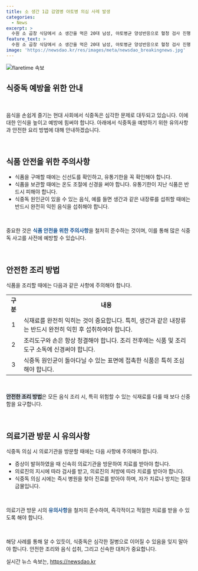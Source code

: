 ```yaml
---
title: 소 생간 1급 감염병 야토병 의심 사례 발생
categories:
  - News
excerpt: >
  수원 소 곱창 식당에서 소 생간을 먹은 20대 남성, 야토병균 양성반응으로 혈청 검사 진행 중. 1급 감염병인 야토병은 60% 치사율, 단 조기 치료 시 1% 미만 사망률. 결과는 금요일 발표 예정. 사례는 드물지만, 1997년 포항시 사례는 10일 만에 완치됐다고 함. MBC 뉴스, 24시간 제보 기다림.
feature_text: >
  수원 소 곱창 식당에서 소 생간을 먹은 20대 남성, 야토병균 양성반응으로 혈청 검사 진행 중. 1급 감염병인 야토병은 60% 치사율, 단 조기 치료 시 1% 미만 사망률. 결과는 금요일 발표 예정. 사례는 드물지만, 1997년 포항시 사례는 10일 만에 완치됐다고 함. MBC 뉴스, 24시간 제보 기다림.
image: 'https://newsdao.kr/res/images/meta/newsdao_breakingnews.jpg'
---
```


<p><img src="https://newsdao.kr/res/images/meta/newsdao_breakingnews.jpg" alt="flaretime 속보" /></p>

<h2>식중독 예방을 위한 안내</h2>

<p data-ke-size="size16">&nbsp;</p>

<p>음식을 손쉽게 즐기는 현대 사회에서 식중독은 심각한 문제로 대두되고 있습니다. 이에 대한 인식을 높이고 예방에 힘써야 합니다. 아래에서 식중독을 예방하기 위한 유의사항과 안전한 요리 방법에 대해 안내하겠습니다.</p>

<p data-ke-size="size16">&nbsp;</p>

<h2 data-ke-size="size26">식품 안전을 위한 주의사항</h2>

<ul>
  <li>식품을 구매할 때에는 신선도를 확인하고, 유통기한을 꼭 확인해야 합니다.</li>
  <li>식품을 보관할 때에는 온도 조절에 신경을 써야 합니다. 유통기한이 지난 식품은 반드시 피해야 합니다.</li>
  <li>식중독 원인균이 있을 수 있는 음식, 예를 들면 생간과 같은 내장류를 섭취할 때에는 반드시 완전히 익힌 음식을 섭취해야 합니다.</li>
</ul>

<p data-ke-size="size16">&nbsp;</p>

<p>중요한 것은 <b><span style="color: #1a5490;">식품 안전을 위한 주의사항</span></b>을 철저히 준수하는 것이며, 이를 통해 많은 식중독 사고를 사전에 예방할 수 있습니다. </p>

<p data-ke-size="size16">&nbsp;</p>

<h2 data-ke-size="size26">안전한 조리 방법</h2>

<p>식품을 조리할 때에는 다음과 같은 사항에 주의해야 합니다.</p>

<table>
  <tr>
    <td style="text-align: center; height: 17px;"><b>구분</b></td>
    <td style="text-align: center; height: 17px;"><b>내용</b></td>
  </tr>
  <tr>
    <td style="text-align: center;">1</td>
    <td>식재료를 완전히 익히는 것이 중요합니다. 특히, 생간과 같은 내장류는 반드시 완전히 익힌 후 섭취하여야 합니다.</td>
  </tr>
  <tr>
    <td style="text-align: center;">2</td>
    <td>조리도구와 손은 항상 청결해야 합니다. 조리 전후에는 식품 및 조리도구 소독에 신경써야 합니다.</td>
  </tr>
  <tr>
    <td style="text-align: center;">3</td>
    <td>식중독 원인균이 돌아다닐 수 있는 표면에 접촉한 식품은 특히 조심해야 합니다.</td>
  </tr>
</table>

<p data-ke-size="size16">&nbsp;</p>

<p><b><span style="background-color: #21538527;">안전한 조리 방법</span></b>은 모든 음식 조리 시, 특히 위험할 수 있는 식재료를 다룰 때 보다 신중함을 요구합니다.</p>

<p data-ke-size="size16">&nbsp;</p>

<h2 data-ke-size="size26">의료기관 방문 시 유의사항</h2>

<p>식중독 의심 시 의료기관을 방문할 때에는 다음 사항에 주의해야 합니다.</p>

<ul>
  <li>증상이 발혀하였을 때 신속히 의료기관을 방문하여 치료를 받아야 합니다.</li>
  <li>의료진의 지시에 따라 검사를 받고, 의료진의 처방에 따라 치료를 받아야 합니다.</li>
  <li>식중독 의심 시에는 즉시 병원을 찾아 진료를 받아야 하며, 자가 치료나 방치는 절대 금물입니다.</li>
</ul>

<p data-ke-size="size16">&nbsp;</p>

<p>의료기관 방문 시의 <b><span style="color: #1a5490;">유의사항</span></b>을 철저히 준수하여, 즉각적이고 적절한 치료를 받을 수 있도록 해야 합니다.</p>

<p data-ke-size="size16">&nbsp;</p>

<p>해당 사례를 통해 알 수 있듯이, 식중독은 심각한 질병으로 이어질 수 있음을 잊지 말아야 합니다. 안전한 조리와 음식 섭취, 그리고 신속한 대처가 중요합니다. </p>
실시간 뉴스 속보는, <a href="https://newsdao.kr" rel="dofollow">https://newsdao.kr</a>


